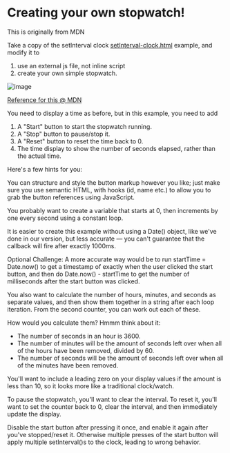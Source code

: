# Creating your own stopwatch!
This is originally from MDN

Take a copy of the setInterval clock [setInterval-clock.html](setInterval-clock.html) example, and modify it to 
1.  use an external js file, not inline script
2.  create your own simple stopwatch.
<!--
How will it work
* start button 
    * every 1000 milliseconds, increment a counter by 1 second
* setInterval callback
    * write the code to display the counter as a string hh:mm:ss (see [String padStart](https://developer.mozilla.org/en-US/docs/Web/JavaScript/Reference/Global_Objects/String/padStart) for leading 0s)
* what about pause and reset? 
    * both clearInterval
    * reset also clears the text and resets the counter
-->
![image](https://user-images.githubusercontent.com/1751207/137652437-f951873c-2ffc-4f96-87a4-1e1cb6a0a238.png)

[Reference for this @ MDN](https://developer.mozilla.org/en-US/docs/Learn/JavaScript/Asynchronous/Timeouts_and_intervals)

You need to display a time as before, but in this example, you need to add

1. A "Start" button to start the stopwatch running.
1. A "Stop" button to pause/stop it.
1. A "Reset" button to reset the time back to 0.
1.  The time display to show the number of seconds elapsed, rather than the actual time.

Here's a few hints for you:

You can structure and style the button markup however you like; just make sure you use semantic HTML, with hooks (id, name etc.) to allow you to grab the button references using JavaScript.

You probably want to create a variable that starts at 0, then increments by one every second using a constant loop.

It is easier to create this example without using a Date() object, like we've done in our version, but less accurate — you can't guarantee that the callback will fire after exactly 1000ms. 

Optional Challenge:  A more accurate way would be to run startTime = Date.now() to get a timestamp of exactly when the user clicked the start button, and then do Date.now() - startTime to get the number of milliseconds after the start button was clicked.

You also want to calculate the number of hours, minutes, and seconds as separate values, and then show them together in a string after each loop iteration. From the second counter, you can work out each of these.

How would you calculate them? Hmmm think about it:
* The number of seconds in an hour is 3600.
* The number of minutes will be the amount of seconds left over when all of the hours have been removed, divided by 60.
* The number of seconds will be the amount of seconds left over when all of the minutes have been removed.

You'll want to include a leading zero on your display values if the amount is less than 10, so it looks more like a traditional clock/watch.

To pause the stopwatch, you'll want to clear the interval. To reset it, you'll want to set the counter back to 0, clear the interval, and then immediately update the display.

Disable the start button after pressing it once, and enable it again after you've stopped/reset it. Otherwise multiple presses of the start button will apply multiple setInterval()s to the clock, leading to wrong behavior.
